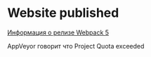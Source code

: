 # Website published

[Информация о релизе Webpack 5](https://tpecherkina.github.io/)

AppVeyor говорит что Project Quota exceeded
